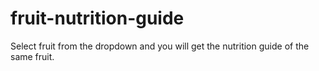 # fruit-nutrition-guide
Select fruit from the dropdown and you will get the nutrition guide of the same fruit.
